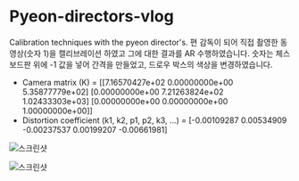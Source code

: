 # Pyeon-directors-vlog
Calibration techniques with the pyeon director's.
편 감독이 되어 직접 촬영한 동영상(숫자 1)을 캘리브레이션 하였고 그에 대한 결과를 AR 수행하였습니다.
숫자는 체스보드판 위에 -1 값을 넣어 간격을 만들었고, 드로우 박스의 색상을 변경하였습니다.

* Camera matrix (K) =
[[7.16570427e+02 0.00000000e+00 5.35877779e+02]
 [0.00000000e+00 7.21263824e+02 1.02433303e+03]
 [0.00000000e+00 0.00000000e+00 1.00000000e+00]]
* Distortion coefficient (k1, k2, p1, p2, k3, ...) = [-0.00109287  0.00534909 -0.00237537  0.00199207 -0.00661981]

![](./Assignment3-3.PNG "스크린샷")

![](./Assignment3-4.PNG "스크린샷")